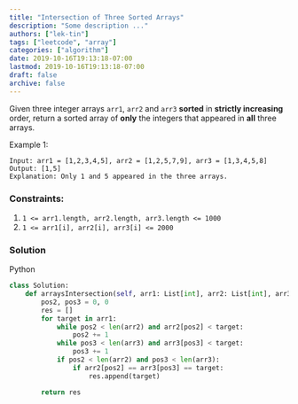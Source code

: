```yaml
---
title: "Intersection of Three Sorted Arrays"
description: "Some description ..."
authors: ["lek-tin"]
tags: ["leetcode", "array"]
categories: ["algorithm"]
date: 2019-10-16T19:13:18-07:00
lastmod: 2019-10-16T19:13:18-07:00
draft: false
archive: false
---
```

Given three integer arrays `arr1`, `arr2` and `arr3` **sorted** in **strictly increasing** order, return a sorted array of **only** the integers that appeared in **all** three arrays.

Example 1:
```
Input: arr1 = [1,2,3,4,5], arr2 = [1,2,5,7,9], arr3 = [1,3,4,5,8]
Output: [1,5]
Explanation: Only 1 and 5 appeared in the three arrays.
```

### Constraints:
1. `1 <= arr1.length, arr2.length, arr3.length <= 1000`
2. `1 <= arr1[i], arr2[i], arr3[i] <= 2000`

### Solution
Python
```python
class Solution:
    def arraysIntersection(self, arr1: List[int], arr2: List[int], arr3: List[int]) -> List[int]:
        pos2, pos3 = 0, 0
        res = []
        for target in arr1:
            while pos2 < len(arr2) and arr2[pos2] < target:
                pos2 += 1
            while pos3 < len(arr3) and arr3[pos3] < target:
                pos3 += 1
            if pos2 < len(arr2) and pos3 < len(arr3):
                if arr2[pos2] == arr3[pos3] == target:
                    res.append(target)

        return res
```